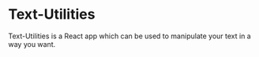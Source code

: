 # Text-Utilities
Text-Utilities is a React app which can be used to manipulate your text in a way you want.
